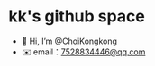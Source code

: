 # kk's github space
- 👋 Hi, I’m @ChoiKongkong
- ✉️ email：7528834446@qq.com

<!---
ChoiKongkong/ChoiKongkong is a ✨ special ✨ repository because its `README.md` (this file) appears on your GitHub profile.
You can click the Preview link to take a look at your changes.
--->
